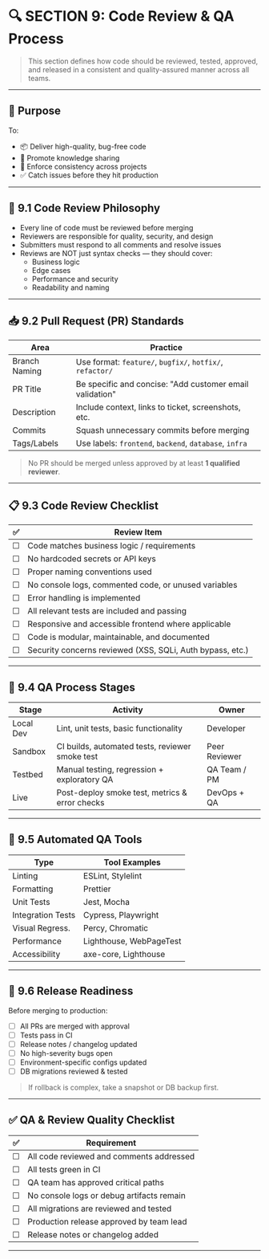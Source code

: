 # 🔍 SECTION 9: Code Review & QA Process

> This section defines how code should be reviewed, tested, approved, and released in a consistent and quality-assured manner across all teams.

---

## 🎯 Purpose
To:
- 📦 Deliver high-quality, bug-free code
- 🧠 Promote knowledge sharing
- 🔁 Enforce consistency across projects
- ✅ Catch issues before they hit production

---

## 🧠 9.1 Code Review Philosophy

- Every line of code must be reviewed before merging
- Reviewers are responsible for quality, security, and design
- Submitters must respond to all comments and resolve issues
- Reviews are NOT just syntax checks — they should cover:
  - Business logic
  - Edge cases
  - Performance and security
  - Readability and naming

---

## 📥 9.2 Pull Request (PR) Standards

| Area           | Practice                                                   |
|----------------|------------------------------------------------------------|
| Branch Naming  | Use format: `feature/`, `bugfix/`, `hotfix/`, `refactor/`  |
| PR Title       | Be specific and concise: "Add customer email validation"   |
| Description    | Include context, links to ticket, screenshots, etc.       |
| Commits        | Squash unnecessary commits before merging                 |
| Tags/Labels    | Use labels: `frontend`, `backend`, `database`, `infra`    |

> No PR should be merged unless approved by at least **1 qualified reviewer**.

---

## 📋 9.3 Code Review Checklist

| ✅ | Review Item                                               |
|----|------------------------------------------------------------|
| ☐  | Code matches business logic / requirements                |
| ☐  | No hardcoded secrets or API keys                          |
| ☐  | Proper naming conventions used                            |
| ☐  | No console logs, commented code, or unused variables      |
| ☐  | Error handling is implemented                             |
| ☐  | All relevant tests are included and passing               |
| ☐  | Responsive and accessible frontend where applicable       |
| ☐  | Code is modular, maintainable, and documented             |
| ☐  | Security concerns reviewed (XSS, SQLi, Auth bypass, etc.) |

---

## 🧪 9.4 QA Process Stages

| Stage       | Activity                                            | Owner             |
|-------------|-----------------------------------------------------|--------------------|
| Local Dev   | Lint, unit tests, basic functionality               | Developer          |
| Sandbox     | CI builds, automated tests, reviewer smoke test     | Peer Reviewer      |
| Testbed     | Manual testing, regression + exploratory QA         | QA Team / PM       |
| Live        | Post-deploy smoke test, metrics & error checks      | DevOps + QA        |

---

## 🧬 9.5 Automated QA Tools

| Type            | Tool Examples                          |
|------------------|----------------------------------------|
| Linting          | ESLint, Stylelint                      |
| Formatting       | Prettier                               |
| Unit Tests       | Jest, Mocha                            |
| Integration Tests| Cypress, Playwright                    |
| Visual Regress.  | Percy, Chromatic                       |
| Performance      | Lighthouse, WebPageTest                |
| Accessibility    | axe-core, Lighthouse                   |

---

## 🚦 9.6 Release Readiness

Before merging to production:
- [ ] All PRs are merged with approval
- [ ] Tests pass in CI
- [ ] Release notes / changelog updated
- [ ] No high-severity bugs open
- [ ] Environment-specific configs updated
- [ ] DB migrations reviewed & tested

> If rollback is complex, take a snapshot or DB backup first.

---

## ✅ QA & Review Quality Checklist

| ✅ | Requirement                                                  |
|----|--------------------------------------------------------------|
| ☐  | All code reviewed and comments addressed                     |
| ☐  | All tests green in CI                                        |
| ☐  | QA team has approved critical paths                          |
| ☐  | No console logs or debug artifacts remain                    |
| ☐  | All migrations are reviewed and tested                       |
| ☐  | Production release approved by team lead                     |
| ☐  | Release notes or changelog added                            |

---


